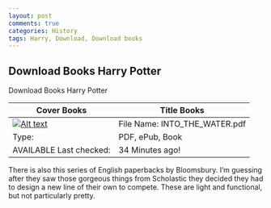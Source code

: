 ```yaml
---
layout: post
comments: true
categories: History
tags: Harry, Download, Download books
---
```


## Download Books Harry Potter

Download Books Harry Potter



Cover Books   | Title Books
------------- | -------------
[![Alt text](//s2982.pcdn.co/wp-content/uploads/2014/08/HP_hc_new_3-e1407533776984.jpeg)](http://example.com/)              | File Name: INTO_THE_WATER.pdf
Type:| PDF, ePub, Book
AVAILABLE Last checked:| 34 Minutes ago!







There is also this series of English paperbacks by Bloomsbury. I’m guessing after they saw those gorgeous things from Scholastic they decided they had to design a new line of their own to compete. These are light and functional, but not particularly pretty.
